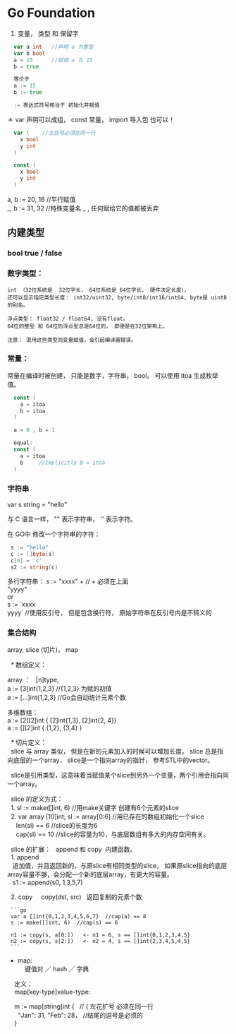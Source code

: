 
# Go Foundation

1) 变量， 类型 和 保留字  
```go
  var a int   //声明 a 为整型
  var b bool
  a = 15      //赋值 a 为 15 
  b = true

  等价于 
  a := 15
  b := true  

  := 表达式符号相当于 初始化并赋值  
```

＊ var 声明可以成组， const 常量， import 导入包 也可以！  
```go
  var (    //左括号必须在同一行
    x bool
    y int 
  )

  const ( 
    x bool
    y int
  )
```

a, b := 20, 16  //平行赋值  
_, b := 31, 32  //特殊变量名 _  , 任何赋给它的值都被丢弃  


## 内建类型    
  ### bool   true / false     
 
  ### 数字类型： 
    int （32位系统是  32位字长， 64位系统是 64位字长， 硬件决定长度）， 
    还可以显示指定类型长度： int32/uint32, byte/int8/int16/int64, byte是 uint8 的别名。 

    浮点类型： float32 / float64, 没有float。
    64位的整型 和 64位的浮点型总是64位的， 即便是在32位架构上。  

    注意： 混用这些类型向变量赋值，会引起编译器错误。  
 
  ### 常量： 
  常量在编译时被创建， 只能是数字，字符串， bool。 
  可以使用 itoa 生成枚举值。 

  ```go
    const (
      a = itoa
      b = itoa 
    )

    a = 0 , b = 1 

    equal: 
    const ( 
      a = itoa
      b     //Implicitly b = itoa
    )
  ```

  ### 字符串   
  var s string = "hello"
  
  与 C 语言一样， "" 表示字符串， '' 表示字符。 
  
  在 GO中 修改一个字符串的字符： 
  ```go
   s := "hello"
   c := []byte(s) 
   c[0] = 'c'
   s2 := string(c)
  ```

  多行字符串： 
  s := "xxxx" +    // + 必须在上面   
       "yyyy"    
  or    
  s := \`xxxx   
        yyyy\`    //使用反引号， 但是包含换行符， 原始字符串在反引号内是不转义的    

  ### 集合结构 
  array, slice (切片)， map    
  
   * 数组定义： 

   array ：  ［n]type,     
   a := [3]int{1,2,3}   //{1,2,3} 为赋的初值     
   a := [...]int{1,2,3} //Go会自动统计元素个数      
   
   多维数组：   
   a := [2][2]int { [2]int{1,3}, [2]int{2, 4}}    
   a := [][2]int { {1,2}, {3,4} }    
   
   
   * 切片定义：      
   slice 与 array 类似， 但是在新的元素加入的时候可以增加长度。 slice 总是指向底层的一个array， slice是一个指向array的指针， 参考STL中的vector。     
   
   slice是引用类型，这意味着当赋值某个slice到另外一个变量，两个引用会指向同一个array。   
   
   slice 的定义方式：     
   1. sl := make([]int, 6)  //用make关键字 创建有6个元素的slice    
   2. var array [10]int; sl := array[0:6]  //用已存在的数组初始化一个slice       
      len(sl) == 6  //slice的长度为6   
      cap(sl) == 10 //slice的容量为10，与底层数组有多大的内存空间有关。     
      
   slice 的扩展： 
   append 和 copy  内建函数。  
   1. append   
    追加值，并且返回新的，与原slice有相同类型的slice， 如果原slice指向的底层array容量不够，会分配一个新的底层array，有更大的容量。    
    s1 := append(s0, 1,3,5,7)
    
   2. copy
     copy(dst, src)   返回复制的元素个数   
     
     ```go
     var a []int{0,1,2,3,4,5,6,7}  //cap(a) == 8
     s := make([]int, 6)  //cap(s) == 6
     
     n1 := copy(s, a[0:])   <- n1 = 6, s == []int{0,1,2,3,4,5}
     n2 := copy(s, s[2:])   <- n2 = 4, s == []int{2,3,4,5,4,5}  
     ```    
     
   * map:     
     键值对 ／ hash ／ 字典      
     
     定义：    
     map[key-type]value-type:  
     
     m := map[string]int {   // { 左花扩号 必须在同一行    
       "Jan": 31, "Feb": 28，  //结尾的逗号是必须的    
     }    

